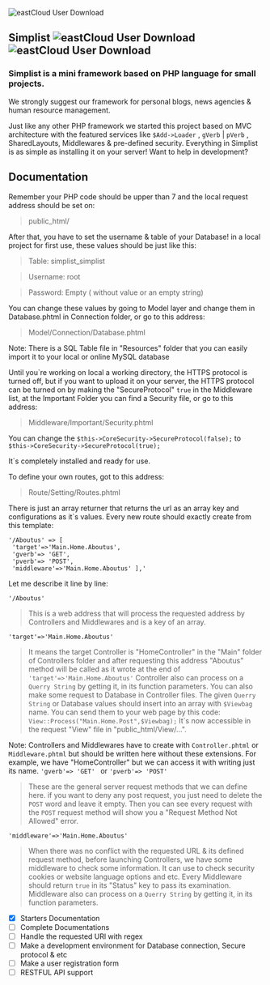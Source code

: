 ![eastCloud User Download](http://simplist.ir/Content/Shared/SimplistV2.png)

## Simplist  ![eastCloud User Download](http://eastcloud.ir/Content/Shared/Official-Badges.png) ![eastCloud User Download](http://eastcloud.ir/Content/Shared/Users-Badges.png)


### Simplist is a mini framework based on PHP language for small projects.
We strongly suggest our framework for personal blogs, news agencies & human resource management.




Just like any other PHP framework we started this project based on MVC architecture with the featured services like `$Add->Loader` , `gVerb` | `pVerb` , SharedLayouts, Middlewares & pre-defined security.
Everything in Simplist is as simple as installing it on your server!
Want to help in development?

## Documentation
Remember your PHP code should be upper than 7 and the local request address should be set on:
>public_html/

After that, you have to set the username & table of your Database!
in a local project for first use, these values should be just like this: 
>Table: simplist_simplist

>Username: root

>Password: Empty ( without value or an empty string)

You can change these values by going to Model layer and change them in Database.phtml in Connection folder, or go to this address:

>Model/Connection/Database.phtml

Note: There is a SQL Table file in "Resources" folder that you can easily import it to your local or online MySQL database


Until you\`re working on local a working directory, the HTTPS protocol is turned off, but if you want to upload it on your server, the HTTPS protocol can be turned on by making the "SecureProtocol" `true` in the Middleware list, at the Important Folder you can find a Security file, or go to this address:
>Middleware/Important/Security.phtml

You can change the `$this->CoreSecurity->SecureProtocol(false);` to `$this->CoreSecurity->SecureProtocol(true);`

It\`s completely installed and ready for use.

To define your own routes, got to this address:
>Route/Setting/Routes.phtml

There is just an array returner that returns the url as an array key and configurations as it\`s values.
Every new route should exactly create from this template:
```
'/Aboutus' => [
 'target'=>'Main.Home.Aboutus',
 'gverb'=> 'GET',
 'pverb'=> 'POST',
 'middleware'=>'Main.Home.Aboutus' ],'
```
Let me describe it line by line:


`'/Aboutus' ` 
>This is a web address that will process the requested address by Controllers and Middlewares and is a key of an array.

`'target'=>'Main.Home.Aboutus'`
>It means the target Controller is "HomeController" in the "Main" folder of Controllers folder and after requesting this address "Aboutus" method will be called as it wrote at the end of `'target'=>'Main.Home.Aboutus'`
Controller also can process on a `Querry String` by getting it, in its function parameters.
You can also make some request to Database in Controller files.
The given `Querry String` or Database values should insert into an array with `$Viewbag` name.
You can send them to your web page by this code:
`View::Process("Main.Home.Post",$Viewbag);`
It\`s now accessible in the request "View" file in "public_html/View/...".

Note: Controllers and Middlewares have to create with `Controller.phtml` or `Middleware.phtml` but should be written here without these extensions.
For example, we have "HomeController" but we can access it with writing just its name.
`'gverb'=> 'GET' `  or `'pverb'=> 'POST' `
>These are the general server request methods that we can define here.
if you want to deny any post request, you just need to delete the `POST` word and leave it empty.
Then you can see every request with the `POST` request method will show you a "Request Method Not Allowed" error.


`'middleware'=>'Main.Home.Aboutus'`
>When there was no conflict with the requested URL & its defined request method, before launching Controllers, we have some middleware to check some information.
It can use to check security cookies or website language options and etc.
Every Middleware should return `true` in its "Status" key to pass its examination.
Middleware also can process on a `Querry String` by getting it, in its function parameters.

- [x] Starters Documentation
- [ ] Complete Documentations
- [ ] Handle the requested URl with regex
- [ ] Make a development environment for Database connection, Secure protocol & etc
- [ ] Make a user registration form
- [ ] RESTFUL API support
